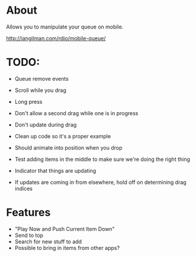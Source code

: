 # About

Allows you to manipulate your queue on mobile.

http://iangilman.com/rdio/mobile-queue/

# TODO:

* Queue remove events
* Scroll while you drag
* Long press
* Don't allow a second drag while one is in progress
* Don't update during drag

* Clean up code so it's a proper example
* Should animate into position when you drop
* Test adding items in the middle to make sure we're doing the right thing
* Indicator that things are updating
* If updates are coming in from elsewhere, hold off on determining drag indices

# Features

* "Play Now and Push Current Item Down"
* Send to top
* Search for new stuff to add
* Possible to bring in items from other apps?
